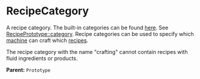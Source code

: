 # RecipeCategory

A recipe category. The built-in categories can be found [here](https://wiki.factorio.com/Data.raw#recipe-category). See [RecipePrototype::category](prototype:RecipePrototype::category). Recipe categories can be used to specify which [machine](prototype:CraftingMachinePrototype::crafting_categories) can craft which [recipes](prototype:RecipePrototype).

The recipe category with the name "crafting" cannot contain recipes with fluid ingredients or products.

**Parent:** `Prototype`

